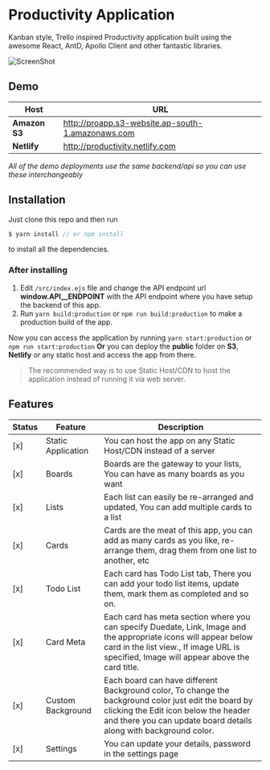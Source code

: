 # Productivity Application

Kanban style, Trello inspired Productivity application built using the awesome React, AntD, Apollo Client and other fantastic libraries.



![ScreenShot](https://s3.ap-south-1.amazonaws.com/productivityapp/screenshot.png?ref=1)


## Demo


Host | URL
------------ | -------------
**Amazon S3** | http://proapp.s3-website.ap-south-1.amazonaws.com
**Netlify** | http://productivity.netlify.com

*All of the demo deployments use the same backend/api so you can use these interchangeably*


## Installation

Just clone this repo and then run

```javascript
$ yarn install // or npm install
```

to install all the dependencies.


### After installing

1. Edit `/src/index.ejs` file and change the API endpoint url **window.__API__ENDPOINT__** with the API endpoint where you have setup the backend of this app.
2. Run `yarn build:production` or `npm run build:production` to make a production build of the app.

Now you can access the application by running `yarn start:production` or `npm run start:production`
**Or** you can deploy the **public** folder on **S3**, **Netlify** or any static host and access the app from there.

> The recommended way is to use Static Host/CDN to host the application instead of running it via web server.


## Features

Status | Feature | Description
------------ | ------------ | -------------
[x] | Static Application | You can host the app on any Static Host/CDN instead of a server
[x] | Boards | Boards are the gateway to your lists, You can have as many boards as you want
[x] | Lists | Each list can easily be re-arranged and updated, You can add multiple cards to a list
[x] | Cards | Cards are the meat of this app, you can add as many cards as you like, re-arrange them, drag them from one list to another, etc
[x] | Todo List | Each card has Todo List tab, There you can add your todo list items, update them, mark them as completed and so on.
[x] | Card Meta | Each card has meta section where you can specify Duedate, Link, Image and the appropriate icons will appear below card in the list view., If image URL is specified, Image will appear above the card title.
[x] | Custom Background | Each board can have different Background color, To change the background color just edit the board by clicking the Edit icon below the header and there you can update board details along with background color.
[x] | Settings | You can update your details, password in the settings page


